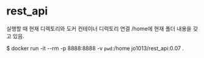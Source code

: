 

# rest_api


실행할 때 현재 디렉토리와 도커 컨테이너 디럭토리 연결 /home에 현재 폴더 내용을 갖고 있음.

$ docker run -it --rm -p 8888:8888 -v `pwd`:/home jo1013/rest_api:0.07 .
